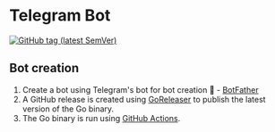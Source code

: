 # Telegram Bot
[![GitHub tag (latest SemVer)](https://img.shields.io/github/v/tag/mbtamuli/didactic-train?label=go%20module)](https://github.com/mbtamuli/didactic-train/tags)

## Bot creation
1. Create a bot using Telegram's bot for bot creation :robot: - [BotFather](https://core.telegram.org/bots#6-botfather)
2. A GitHub release is created using [GoReleaser](https://github.com/mbtamuli/didactic-train/blob/main/.github/workflows/release.yml) to publish the latest version of the Go binary.
3. The Go binary is run using [GitHub Actions](https://github.com/mbtamuli/didactic-train/actions/workflows/run.yml).
